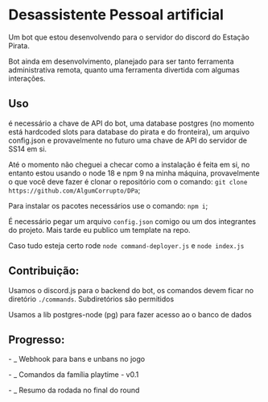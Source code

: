 <h1>Desassistente Pessoal artificial</h1>
<p>Um bot que estou desenvolvendo para o servidor do discord do Estação Pirata.</p>
<p>Bot ainda em desenvolvimento, planejado para ser tanto ferramenta administrativa remota, quanto uma ferramenta divertida com algumas interações.</p>
<h2>Uso</h2>
<p>é necessário a chave de API do bot, uma database postgres (no momento está hardcoded slots para database do pirata e do fronteira), um arquivo config.json 
e provavelmente no futuro uma chave de API do servidor de SS14 em si.</p>
<p> Até o momento não cheguei a checar como a instalação é feita em si, no entanto estou usando o node 18 e npm 9 na minha máquina, provavelmente o que você deve fazer é clonar o repositório com o comando:
<code>git clone https://github.com/AlgumCorrupto/DPa</code>;</p>

<p>Para instalar os pacotes necessários use o comando: <code>npm i</code>;</p>
<p>É necessário pegar um arquivo <code>config.json</code> comigo ou um dos integrantes do projeto. Mais tarde eu publico um template na repo.</p>
<p>Caso tudo esteja certo rode <code>node command-deployer.js</code> e <code>node index.js</code></p>

<h2>
  Contribuição:
</h2>
<p>Usamos o discord.js para o backend do bot, os comandos devem ficar no diretório <code>./commands</code>. Subdiretórios são permitidos</p>
<p>Usamos a lib postgres-node (pg) para fazer acesso ao o banco de dados</p>
<h2>
  Progresso:
</h2>
<p>
- _ Webhook para bans e unbans no jogo
</p>
<p>
- _ Comandos da família playtime - v0.1
</p>
<p>
- _ Resumo da rodada no final do round
</p>

